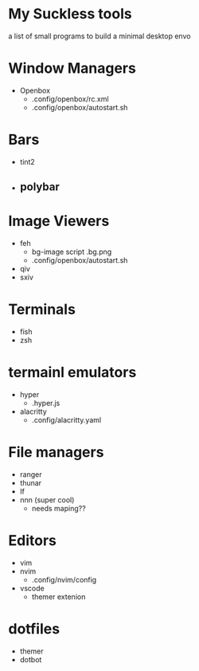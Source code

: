 # My Suckless tools
a list of small programs to build a minimal desktop envo

# Window Managers
- Openbox
  - .config/openbox/rc.xml
  - .config/openbox/autostart.sh
# Bars
- tint2
- polybar
  - 

# Image Viewers
- feh
  - bg-image script .bg.png
  - .config/openbox/autostart.sh
- qiv
- sxiv

# Terminals
- fish
- zsh

# termainl emulators
- hyper
  - .hyper.js
- alacritty
  - .config/alacritty.yaml

# File managers
- ranger
- thunar
- lf
- nnn (super cool)
  - needs maping??

# Editors
- vim
- nvim
  - .config/nvim/config
- vscode
  - themer extenion

# dotfiles
- themer
- dotbot
